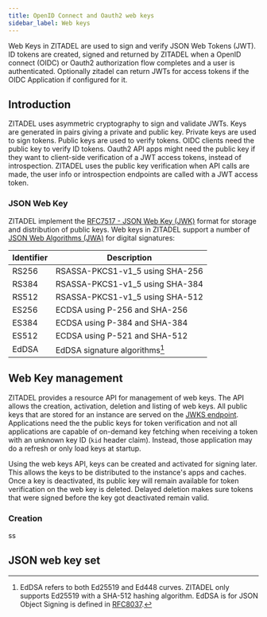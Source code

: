 ```yaml
---
title: OpenID Connect and Oauth2 web keys
sidebar_label: Web keys
---
```


Web Keys in ZITADEL are used to sign and verify JSON Web Tokens (JWT).
ID tokens are created, signed and returned by ZITADEL when a OpenID connect (OIDC) or Oauth2
authorization flow completes and a user is authenticated.
Optionally zitadel can return JWTs for access tokens if the OIDC Application if configured for it.

## Introduction

ZITADEL uses asymmetric cryptography to sign and validate JWTs.
Keys are generated in pairs giving a private and public key.
Private keys are used to sign tokens.
Public keys are used to verify tokens.
OIDC clients need the public key to verify ID tokens.
Oauth2 API apps might need the public key if they want to client-side verification of a
JWT access tokens, instead of introspection.
ZITADEL uses the public key verification when API calls are made, the user info or introspection
endpoints are called with a JWT access token.

### JSON Web Key

ZITADEL implement the [RFC7517 - JSON Web Key (JWK)](https://www.rfc-editor.org/rfc/rfc7517) format for storage and distribution of public keys.
Web keys in ZITADEL support a number of [JSON Web Algorithms (JWA)](https://www.rfc-editor.org/rfc/rfc7518) for digital signatures:

| Identifier | Description                     |
| ---------- | ------------------------------- |
| RS256      | RSASSA-PKCS1-v1_5 using SHA-256 |
| RS384      | RSASSA-PKCS1-v1_5 using SHA-384 |
| RS512      | RSASSA-PKCS1-v1_5 using SHA-512 |
| ES256      | ECDSA using P-256 and SHA-256   |
| ES384      | ECDSA using P-384 and SHA-384   |
| ES512      | ECDSA using P-521 and SHA-512   |
| EdDSA      | EdDSA signature algorithms[^1]  |

[^1]: EdDSA refers to both Ed25519 and Ed448 curves. ZITADEL only supports Ed25519 with a SHA-512 hashing algorithm. EdDSA is for JSON Object Signing is defined in [RFC8037](https://www.rfc-editor.org/rfc/rfc8037).


## Web Key management

ZITADEL provides a resource API for management of web keys. The API allows the creation, activation, deletion and listing of web keys.
All public keys that are stored for an instance are served on the [JWKS endpoint](#json-web-key).
Applications need the the public keys for token verification and not all applications are capable of on-demand key fetching when receiving a token with an unknown key ID (`kid` header claim).
Instead, those application may do a refresh or only load keys at startup.

Using the web keys API, keys can be created and activated for signing later. This allows the keys to be distributed to the instance's apps and caches.
Once a key is deactivated, its public key will remain available for token verification on the web key is deleted.
Delayed deletion makes sure tokens that were signed before the key got deactivated remain valid.

### Creation

ss

## JSON web key set

